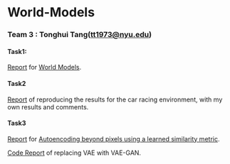 # World-Models

### Team 3 :  Tonghui Tang(tt1973@nyu.edu)

#### Task1:
[Report](report/task1.md) for [World Models](https://arxiv.org/pdf/1803.10122.pdf).

#### Task2

[Report](report/task2.md) of reproducing the results for the car racing environment, with my own results and comments.  

#### Task3

[Report](report/task3_1.md) for [Autoencoding beyond pixels using a learned similarity metric](https://arxiv.org/pdf/1512.09300.pdf).

[Code Report](report/task3_2.md) of replacing VAE with VAE-GAN.

